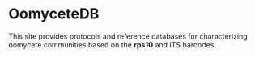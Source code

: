 # OomyceteDB

This site provides protocols and reference databases for characterizing oomycete communities based on the **rps10** and ITS barcodes.


